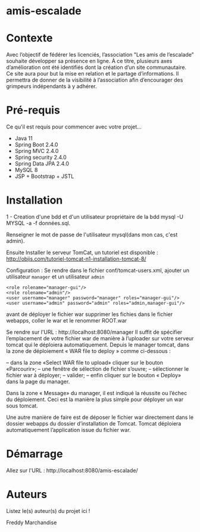 # amis-escalade

# Contexte
Avec l’objectif de fédérer les licenciés, l’association "Les amis de l’escalade” souhaite développer sa présence en ligne.
À ce titre, plusieurs axes d’amélioration ont été identifiés dont la création d’un site communautaire. Ce site aura pour but la mise en relation et le partage d’informations.
Il permettra de donner de la visibilité à l’association afin d’encourager des grimpeurs indépendants à y adhérer.

# Pré-requis
Ce qu'il est requis pour commencer avec votre projet...

* Java 11
* Spring Boot 2.4.0
* Spring MVC 2.4.0
* Spring security 2.4.0
* Spring Data JPA 2.4.0
* MySQL 8
* JSP + Bootstrap + JSTL

# Installation

1 - Creation d'une bdd et d'un utilisateur propriétaire de la bdd mysql -U MYSQL -a -f données.sql.

Renseigner le mot de passe de l'utilisateur mysql(dans mon cas, c'est admin).

Ensuite Installer le serveur TomCat, un tutoriel est disponible : http://objis.com/tutoriel-tomcat-n1-installation-tomcat-8/

Configuration : Se rendre dans le fichier conf/tomcat-users.xml, ajouter un utilisateur ```manager``` et un utilisateur ```admin```

```
<role rolename="manager-gui"/>
<role rolename="admin"/>
<user username="manager" password="manager" roles="manager-gui"/>
<user username="admin" password="admin" roles="admin,manager-gui"/>
```
avant de déployer le fichier war supprimer les fichies dans le fichier webapps, coller le war et le renommer ROOT.war 

Se rendre sur l'URL : http://localhost:8080/manager Il suffit de spécifier l’emplacement de votre fichier war de manière à l’uploader sur votre serveur tomcat qui le déploiera automatiquement. Depuis le manager tomcat, dans la zone de déploiement « WAR file to deploy » comme ci-dessous :

– dans la zone «Select WAR file to upload» cliquer sur le bouton «Parcourir»; – une fenêtre de sélection de fichier s’ouvre; – sélectionner le fichier war à déployer; – valider; – enfin cliquer sur le bouton « Deploy» dans la page du manager.

Dans la zone « Message» du manager, il est indiqué la réussite ou l’échec du déploiement. Ceci est la manière la plus simple pour déployer un war sous tomcat.

Une autre manière de faire est de déposer le fichier war directement dans le dossier webapps du dossier d’installation de Tomcat. Tomcat déploiera automatiquement l’application issue du fichier war.

# Démarrage

Allez sur l'URL : http://localhost:8080/amis-escalade/

# Auteurs
Listez le(s) auteur(s) du projet ici !

Freddy Marchandise